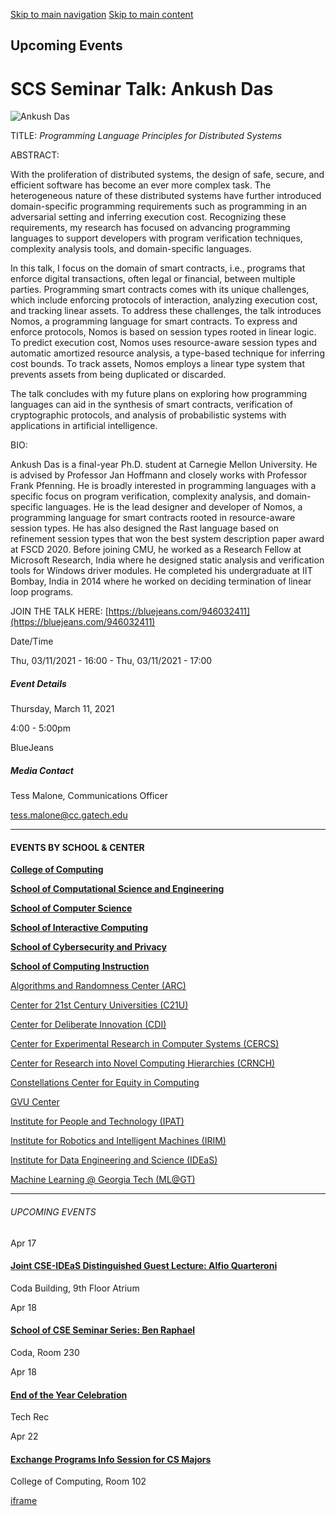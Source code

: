 [Skip to main navigation](https://www.cc.gatech.edu/events/2021/03/11/scs-seminar-talk-ankush-das#main-navigation) [Skip to main content](https://www.cc.gatech.edu/events/2021/03/11/scs-seminar-talk-ankush-das#main-content)

## Upcoming Events

# SCS Seminar Talk: Ankush Das

![Ankush Das](https://www.cc.gatech.edu/sites/default/files/images/events/Photo%2520-%2520A.%2520Das_3.jpg)

TITLE: _Programming Language Principles for Distributed Systems_

ABSTRACT:

With the proliferation of distributed systems, the design of safe, secure, and efficient software has become an ever more complex task. The heterogeneous nature of these distributed systems have further introduced domain-specific programming requirements such as programming in an adversarial setting and inferring execution cost. Recognizing these requirements, my research has focused on advancing programming languages to support developers with program verification techniques, complexity analysis tools, and domain-specific languages.

In this talk, I focus on the domain of smart contracts, i.e., programs that enforce digital transactions, often legal or financial, between multiple parties. Programming smart contracts comes with its unique challenges, which include enforcing protocols of interaction, analyzing execution cost, and tracking linear assets. To address these challenges, the talk introduces Nomos, a programming language for smart contracts. To express and enforce protocols, Nomos is based on session types rooted in linear logic. To predict execution cost, Nomos uses resource-aware session types and automatic amortized resource analysis, a type-based technique for inferring cost bounds. To track assets, Nomos employs a linear type system that prevents assets from being duplicated or discarded.

The talk concludes with my future plans on exploring how programming languages can aid in the synthesis of smart contracts, verification of cryptographic protocols, and analysis of probabilistic systems with applications in artificial intelligence.

BIO:

Ankush Das is a final-year Ph.D. student at Carnegie Mellon University. He is advised by Professor Jan Hoffmann and closely works with Professor Frank Pfenning. He is broadly interested in programming languages with a specific focus on program verification, complexity analysis, and domain-specific languages. He is the lead designer and developer of Nomos, a programming language for smart contracts rooted in resource-aware session types. He has also designed the Rast language based on refinement session types that won the best system description paper award at FSCD 2020. Before joining CMU, he worked as a Research Fellow at Microsoft Research, India where he designed static analysis and verification tools for Windows driver modules. He completed his undergraduate at IIT Bombay, India in 2014 where he worked on deciding termination of linear loop programs.

JOIN THE TALK HERE: [https://bluejeans.com/946032411](https://bluejeans.com/946032411)

Date/Time

Thu, 03/11/2021 - 16:00
\- Thu, 03/11/2021 - 17:00

##### Event Details

Thursday, March 11, 2021

4:00
\- 5:00pm

BlueJeans

##### Media Contact

Tess Malone, Communications Officer

[tess.malone@cc.gatech.edu](mailto:tess.malone@cc.gatech.edu)

* * *

#### EVENTS BY SCHOOL & CENTER

[**College of Computing**](https://www.cc.gatech.edu/event/group/college-computing)

[**School of Computational Science and Engineering**](https://www.cc.gatech.edu/event/group/school-computational-science-and-engineering)

[**School of Computer Science**](https://www.cc.gatech.edu/event/group/school-computer-science)

[**School of Interactive Computing**](https://www.cc.gatech.edu/event/group/school-interactive-computing)

[**School of Cybersecurity and Privacy**](https://www.cc.gatech.edu/event/group/school-cybersecurity-and-privacy)

[**School of Computing Instruction**](https://www.cc.gatech.edu/unit/school-computing-instruction)

[Algorithms and Randomness Center (ARC)](https://www.cc.gatech.edu/event/group/algorithms-and-randomness-center-arc)

[Center for 21st Century Universities (C21U)](https://www.cc.gatech.edu/event/group/center-21st-century-universities-c21u)

[Center for Deliberate Innovation (CDI)](https://www.cc.gatech.edu/event/group/center-deliberate-innovation-cdi)

[Center for Experimental Research in Computer Systems (CERCS)](https://www.cc.gatech.edu/event/group/center-experimental-research-computer-systems-cercs)

[Center for Research into Novel Computing Hierarchies (CRNCH)](https://www.cc.gatech.edu/event/group/center-research-novel-computing-hierarchies-crnch)

[Constellations Center for Equity in Computing](https://www.cc.gatech.edu/event/group/constellations-center-equity-computing)

[GVU Center](https://www.cc.gatech.edu/event/group/gvu-center)

[Institute for People and Technology (IPAT)](https://www.cc.gatech.edu/event/group/institute-people-and-technology-ipat)

[Institute for Robotics and Intelligent Machines (IRIM)](https://www.cc.gatech.edu/event/group/institute-robotics-and-intelligent-machines-irim)

[Institute for Data Engineering and Science (IDEaS)](https://www.cc.gatech.edu/event/group/institute-data-engineering-and-science-ideas)

[Machine Learning @ Georgia Tech (ML@GT)](https://www.cc.gatech.edu/event/group/machine-learning-georgia-tech-mlgt)

* * *

###### UPCOMING EVENTS

Apr 17

#### [Joint CSE-IDEaS Distinguished Guest Lecture: Alfio Quarteroni](https://www.cc.gatech.edu/events/2025/04/17/joint-cse-ideas-distinguished-guest-lecture-alfio-quarteroni)

Coda Building, 9th Floor Atrium

Apr 18

#### [School of CSE Seminar Series: Ben Raphael](https://www.cc.gatech.edu/events/2025/04/18/school-cse-seminar-series-ben-raphael)

Coda, Room 230

Apr 18

#### [End of the Year Celebration](https://www.cc.gatech.edu/events/2025/04/18/end-year-celebration)

Tech Rec

Apr 22

#### [Exchange Programs Info Session for CS Majors](https://www.cc.gatech.edu/events/2025/04/22/exchange-programs-info-session-cs-majors)

College of Computing, Room 102

[iframe](https://static.addtoany.com/menu/sm.25.html#type=core&event=load)
